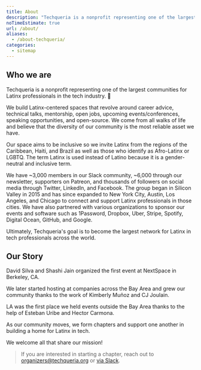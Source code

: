 ```yaml
---
title: About
description: "Techqueria is a nonprofit representing one of the largest communities for Latinx professionals in the tech industry."
noTimeEstimate: true
url: /about/
aliases:
  - /about-techqueria/
categories:
  - sitemap
---
```


## Who we are

Techqueria is a nonprofit representing one of the largest communities for Latinx professionals in the tech industry. 🌮

We build Latinx-centered spaces that revolve around career advice, technical talks, mentorship, open jobs, upcoming events/conferences, speaking opportunities, and open-source. We come from all walks of life and believe that the diversity of our community is the most reliable asset we have.

Our space aims to be inclusive so we invite Latinx from the regions of the Caribbean, Haiti, and Brazil as well as those who identify as Afro-Latinx or LGBTQ. The term Latinx is used instead of Latino because it is a gender-neutral and inclusive term.

We have ~3,000 members in our Slack community, ~6,000 through our newsletter, supporters on Patreon, and thousands of followers on social media through Twitter, LinkedIn, and Facebook. The group began in Silicon Valley in 2015 and has since expanded to New York City, Austin, Los Angeles, and Chicago to connect and support Latinx professionals in those cities. We have also partnered with various organizations to sponsor our events and software such as 1Password, Dropbox, Uber, Stripe, Spotify, Digital Ocean, GitHub, and Google.

Ultimately, Techqueria's goal is to become the largest network for Latinx in tech professionals across the world.

## Our Story

David Silva and Shashi Jain organized the first event at NextSpace in Berkeley, CA.

We later started hosting at companies across the Bay Area and grew our community thanks to the work of Kimberly Muñoz and CJ Joulain.

LA was the first place we held events outside the Bay Area thanks to the help of Esteban Uribe and Hector Carmona.

As our community moves, we form chapters and support one another in building a home for Latinx in tech.

We welcome all that share our mission!

> If you are interested in starting a chapter, reach out to [organizers@techqueria.org](mailto:organizers@techqueria.org) or [via Slack](/communities/slack/).
